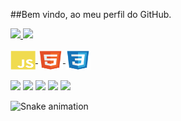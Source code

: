 ##Bem vindo, ao meu perfil do GitHub.



<div>
   <a href="https://github.com/Gustavofurtad">
   <img height="180em" src="https://github-readme-stats.vercel.app/api?username=Gustavofurtad&show_icons=true&theme=dracula&include_all_commits=true&count_private=true"/>
   <a href="https://github.com/Gustavofurtad">
   <img height="180em" src="https://github-readme-stats.vercel.app/api/top-langs/?username=Gustavofurtad&layout=compact&langs_count=6&theme=dracula"/>
 </div>
  
  <div style="display: inline_block"><br>
   <img align="center" alt="Js" height="30" width="40"          src="https://raw.githubusercontent.com/devicons/devicon/master/icons/javascript/javascript-plain.svg">
   <img align="center" alt="HTML" height="30" width="40"  src="https://raw.githubusercontent.com/devicons/devicon/master/icons/html5/html5-original.svg">
   <img align="center" alt="CSS" height="30" width="40"  src="https://raw.githubusercontent.com/devicons/devicon/master/icons/css3/css3-original.svg">  
 </div>
 
 <br>
 
<div> 
  <a href="" target="_blank"><img src="https://img.shields.io/badge/YouTube-FF0000?style=for-the-badge&logo=youtube&logoColor=white" target="_blank"></a>
  <a href="" target="_blank"><img src="https://img.shields.io/badge/-Instagram-%23E4405F?style=for-the-badge&logo=instagram&logoColor=white" target="_blank"></a>
 <a href="" target="_blank"><img src="https://img.shields.io/badge/Discord-7289DA?style=for-the-badge&logo=discord&logoColor=white" target="_blank"></a> 
  <a href = ""><img src="https://img.shields.io/badge/-Gmail-%23333?style=for-the-badge&logo=gmail&logoColor=white" target="_blank"></a>
  <a href="" target="_blank"><img src="https://img.shields.io/badge/-LinkedIn-%230077B5?style=for-the-badge&logo=linkedin&logoColor=white" target="_blank"></a> 
 
  ![Snake animation](https://github.com/devemdobro/devemdobro/blob/output/github-contribution-grid-snake.svg)

</div> 
